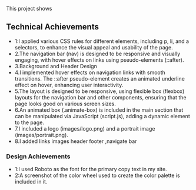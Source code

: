 
This project shows
## Technical Achievements
- 1:I applied various CSS rules for different elements, including p, li, and a selectors, to enhance the visual appeal and usability of the page.
- 2.The navigation bar (nav) is designed to be responsive and visually engaging, with hover effects on links using pseudo-elements (::after).
- 3.Background and Header Design
- 4.I implemented hover effects on navigation links with smooth transitions. The ::after pseudo-element creates an animated underline effect on hover, enhancing user interactivity.
- 5.The layout is designed to be responsive, using flexible box (flexbox) layouts for the navigation bar and other components, ensuring that the page looks good on various screen sizes.
- 6.An animated box (.animate-box) is included in the main section that can be manipulated via JavaScript (script.js), adding a dynamic element to the page.
- 7.I included a logo (images/logo.png) and a portrait image (images/portrait.png).
- 8.I added links images header footer ,navigate bar
### Design Achievements
- 1:I used Roboto as the font for the primary copy text in my site.
- 2:A screenshot of the color wheel used to create the color palette is included in it.

